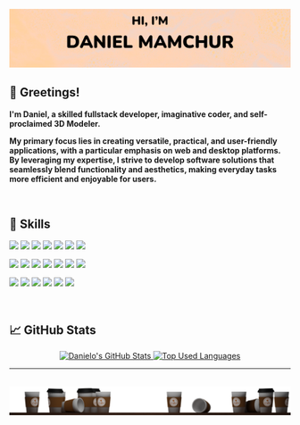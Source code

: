 [![Danielo's GitHub Banner](img/Logo.png)](https://github.com/DanieloM83)
<!-- <div align="left">
    <a href="#">
        <img src="https://img.shields.io/badge/-YouTube-ffd29f?style=flat&logo=YouTube&logoColor=white&labelColor=red" alt="YouTube Badge">
    </a>
        <a href="#">
        <img src="https://img.shields.io/badge/-Discord-ffd29f?style=flat&logo=Discord&logoColor=white&labelColor=red" alt="Discord Badge">
    </a>
    </a>
        <a href="https://github.com/DanieloM83">
        <img src="https://img.shields.io/badge/-GitHub-ffd29f?style=flat&logo=GitHub&logoColor=white&labelColor=red" alt="GitHub Badge">
    </a>
    <a href="#">
        <img src="https://img.shields.io/badge/-Telegram-ffd29f?style=flat&logo=Telegram&logoColor=white&labelColor=red" alt="Telegram Badge">
    </a>
        <a href="#">
        <img src="https://img.shields.io/badge/-LinkedIn-ffd29f?style=flat&logo=LinkedIn&logoColor=white&labelColor=red" alt="LinkedIn Badge">
    </a>
</div> -->

## 👋 Greetings!

**I'm Daniel, a skilled fullstack developer, imaginative coder, and self-proclaimed 3D Modeler.**

**My primary focus lies in creating versatile, practical, and user-friendly applications, with a particular emphasis on web and desktop platforms. By leveraging my expertise, I strive to develop software solutions that seamlessly blend functionality and aesthetics, making everyday tasks more efficient and enjoyable for users.**
<br>

<br>


## 💼 Skills

![](https://img.shields.io/badge/Code-Python-ffd29f?style=flat&logo=Python&logoColor=white&labelColor=red)
![](https://img.shields.io/badge/Framework-FastAPI-ffd29f?style=flat&logo=FastAPI&logoColor=white&labelColor=red)
![](https://img.shields.io/badge/Validation-Pydantic-ffd29f?style=flat&logo=Pydantic&logoColor=white&labelColor=red)
![](https://img.shields.io/badge/ORM-SQLalchemy-ffd29f?style=flat&logo=sqlalchemy&logoColor=white&labelColor=red)
![](https://img.shields.io/badge/Database-PostgreSQL-ffd29f?style=flat&logo=PostgreSQL&logoColor=white&labelColor=red)
![](https://img.shields.io/badge/Database-MongoDB-ffd29f?style=flat&logo=MongoDB&logoColor=white&labelColor=red)
![](https://img.shields.io/badge/Database-Redis-ffd29f?style=flat&logo=Redis&logoColor=white&labelColor=red)

![](https://img.shields.io/badge/Code-JavaScript-ffd29f?style=flat&logo=javascript&logoColor=white&labelColor=red)
![](https://img.shields.io/badge/Code-TypeScript-ffd29f?style=flat&logo=typescript&logoColor=white&labelColor=red)
![](https://img.shields.io/badge/Framework-React-ffd29f?style=flat&logo=react&logoColor=white&labelColor=red)
![](https://img.shields.io/badge/Packages-Yarn-ffd29f?style=flat&logo=yarn&logoColor=white&labelColor=red)
![](https://img.shields.io/badge/PM-Yarn-ffd29f?style=flat&logo=yarn&logoColor=white&labelColor=red)
![](https://img.shields.io/badge/Style-HTML-ffd29f?style=flat&logo=html5&logoColor=white&labelColor=red)
![](https://img.shields.io/badge/Style-CSS-ffd29f?style=flat&logo=css3&logoColor=white&labelColor=red)

![](https://img.shields.io/badge/3D-Blender-ffd29f?style=flat&logo=Blender&logoColor=white&labelColor=red)
![](https://img.shields.io/badge/3D-ReactFiber-ffd29f?style=flat&logo=three.js&logoColor=white&labelColor=red)
![](https://img.shields.io/badge/Testing-Postman-ffd29f?style=flat&logo=postman&logoColor=white&labelColor=red)
![](https://img.shields.io/badge/Testing-Jira-ffd29f?style=flat&logo=Jira&logoColor=white&labelColor=red)
![](https://img.shields.io/badge/VCS-Git-ffd29f?style=flat&logo=Git&logoColor=white&labelColor=red)
![](https://img.shields.io/badge/VCS-GitHub-ffd29f?style=flat&logo=GitHub&logoColor=white&labelColor=red)
<br>

<br>


## 📈 GitHub Stats

<div align="center">
    <a href="https://github.com/DanieloM83">
        <img align="top" src="https://github-readme-stats.vercel.app/api?username=danielom83&show_icons=true&line_height=27&count_private=true&title_color=d8644d&text_color=d8644d&icon_color=d8644d&bg_color=ffd29f" alt="Danielo's GitHub Stats" width=48%>
    </a>
    <a href="https://github.com/DanieloM83">
        <img align="top" src="https://github-readme-stats.vercel.app/api/top-langs/?username=danielom83&show_icons=true&title_color=d8644d&icon_color=f6c32c&text_color=d8644d&bg_color=ffd29f&count_private=true&layout=compact" alt="Top Used Languages" width=48%>
    </a>
</div>

---

<br>

<img src="img/Coffee.png">
